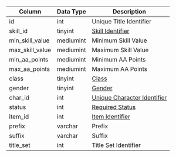 | Column          | Data Type | Description                                                                        |
| --------------- | --------- | ---------------------------------------------------------------------------------- |
| id              | int       | Unique Title Identifier                                                            |
| skill_id        | tinyint   | [Skill Identifier](https://eqemu.gitbook.io/server/categories/player/skills)       |
| min_skill_value | mediumint | Minimum Skill Value                                                                |
| max_skill_value | mediumint | Maximum Skill Value                                                                |
| min_aa_points   | mediumint | Minimum AA Points                                                                  |
| max_aa_points   | mediumint | Maximum AA Points                                                                  |
| class           | tinyint   | [Class](https://eqemu.gitbook.io/server/categories/player/class-list)              |
| gender          | tinyint   | [Gender](https://eqemu.gitbook.io/server/categories/npc/genders)                   |
| char_id         | int       | [Unique Character Identifier](character_data.md)                                   |
| status          | int       | [Required Status](https://eqemu.gitbook.io/server/categories/player/status-levels) |
| item_id         | int       | [Item Identifier](items.md)                                                        |
| prefix          | varchar   | Prefix                                                                             |
| suffix          | varchar   | Suffix                                                                             |
| title_set       | int       | Title Set Identifier                                                               |
